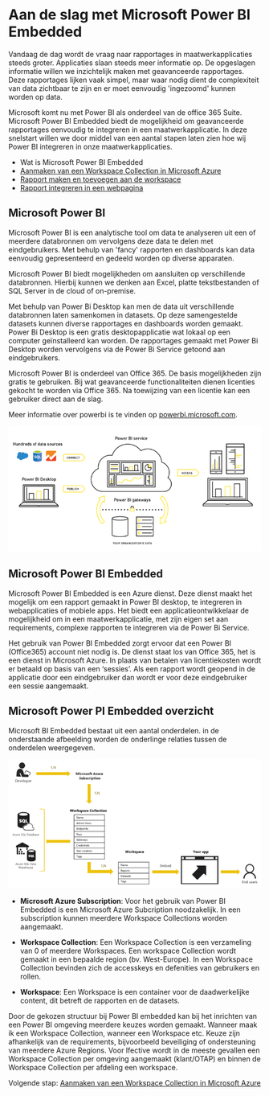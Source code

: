 [Aanmaken van een Workspace Collection in Microsoft Azure]:/create-workspace-collection.md
[Rapport maken en toevoegen aan de workspace]:/create-add-report.md
[Rapport integreren in een webpagina]: /integrate-report.md
[Wat is Microsoft Power BI Embedded]: /readme.md

# Aan de slag met Microsoft Power BI Embedded

Vandaag de dag wordt de vraag naar rapportages in  maatwerkapplicaties steeds groter. Applicaties slaan steeds meer informatie op. De opgeslagen informatie willen we inzichtelijk maken met geavanceerde rapportages. Deze rapportages lijken vaak simpel, maar waar nodig dient de complexiteit van data zichtbaar te zijn en er moet eenvoudig 'ingezoomd' kunnen worden op data. 

Microsoft komt nu met Power BI als onderdeel van de office 365 Suite. Microsoft Power BI Embedded biedt de mogelijkheid om geavanceerde rapportages eenvoudig te integreren in een maatwerkapplicatie. In deze snelstart willen we door middel van een aantal stapen laten zien hoe wij Power BI integreren in onze maatwerkapplicaties.

* Wat is Microsoft Power BI Embedded
* [Aanmaken van een Workspace Collection in Microsoft Azure]
* [Rapport maken en toevoegen aan de workspace]
* [Rapport integreren in een webpagina]

## Microsoft Power BI
Microsoft Power BI is een analytische tool om data te analyseren uit een of meerdere databronnen om vervolgens deze data te delen met eindgebruikers. Met behulp van 'fancy' rapporten en dashboards kan data eenvoudig gepresenteerd en gedeeld worden op diverse apparaten. 

Microsoft Power BI biedt mogelijkheden om aansluiten op verschillende databronnen. Hierbij kunnen we denken aan Excel, platte tekstbestanden of SQL Server in de cloud of on-premise.

Met behulp van Power Bi Desktop kan men de data uit verschillende databronnen laten samenkomen in datasets. Op deze samengestelde datasets kunnen diverse rapportages en dashboards worden gemaakt. Power Bi Desktop is een gratis desktopapplicatie wat lokaal op een computer geïnstalleerd kan worden. De rapportages gemaakt met Power Bi Desktop worden vervolgens via de Power Bi Service getoond aan eindgebruikers. 

Microsoft Power BI is onderdeel van Office 365. De basis mogelijkheden zijn gratis te gebruiken. Bij wat geavanceerde functionaliteiten dienen licenties gekocht te worden via Office 365. Na toewijzing van een licentie kan een gebruiker direct aan de slag.

Meer informatie over powerbi is te vinden op [powerbi.microsoft.com](https://powerbi.microsoft.com/en-us/what-is-power-bi/  "https://powerbi.microsoft.com/en-us/what-is-power-bi/").

![Overview](/content/ife-power-bi-overview.png "Overzicht van Power BI")

## Microsoft Power BI Embedded
Microsoft Power BI Embedded is een Azure dienst. Deze dienst maakt het mogelijk om een rapport gemaakt in Power BI desktop, te integreren in webapplicaties of mobiele apps. Het biedt een applicatieontwikkelaar de mogelijkheid om in een maatwerkapplicatie, met zijn eigen set aan requirements, complexe rapporten te integreren via de Power Bi Service.

Het gebruik van Power BI Embedded zorgt ervoor dat een Power BI (Office365) account niet nodig is. De dienst staat los van Office 365, het is een dienst in Microsoft Azure. In plaats van betalen van licentiekosten wordt er betaald op basis van een ‘sessies’. Als een rapport wordt geopend in de applicatie door een eindgebruiker dan wordt er voor deze eindgebruiker een sessie aangemaakt. 

## Microsoft Power PI Embedded overzicht
Microsoft BI Embedded bestaat uit een aantal onderdelen. in de onderstaande afbeelding worden de onderlinge relaties tussen de onderdelen weergegeven. 

![Overview Embedded](/content/ife-power-bi-embedded-overview.png "Overzicht van Power BI Embedded")

* **Microsoft Azure Subscription**: Voor het gebruik van Power BI Embedded is een Microsoft Azure Subcription noodzakelijk. In een subscription kunnen meerdere Workspace Collections worden aangemaakt.

* **Workspace Collection**: Een Workspace Collection is een verzameling van 0 of meerdere Workspaces. Een workspace Collection wordt gemaakt in een bepaalde region (bv. West-Europe). In een Workspace Collection bevinden zich de accesskeys en defenities van gebruikers en rollen. 

* **Workspace**: Een Workspace is een container voor de daadwerkelijke content, dit betreft de rapporten en de datasets. 

Door de gekozen structuur bij Power BI embedded kan bij het inrichten van een Power BI omgeving meerdere keuzes worden gemaakt. Wanneer maak ik een Workspace Collection, wanneer een Workspace etc. Keuze zijn afhankelijk van de requirements, bijvoorbeeld beveiliging of ondersteuning van meerdere Azure Regions. 
Voor Ifective wordt in de meeste gevallen een Workspace Collection per omgeving aangemaakt (klant/OTAP) en binnen de Workspace Collection per afdeling een workspace.

Volgende stap: [Aanmaken van een Workspace Collection in Microsoft Azure] 